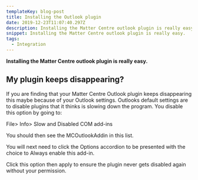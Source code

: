 ```yaml
---
templateKey: blog-post
title: Installing the Outlook plugin
date: 2019-12-23T11:07:40.297Z
description: Installing the Matter Centre outlook plugin is really easy.
snippet: Installing the Matter Centre outlook plugin is really easy.
tags:
  - Integration
---
```

**Installing the Matter Centre outlook plugin is really easy.**



## My plugin keeps disappearing?

If you are finding that your Matter Centre Outlook plugin keeps disappearing this maybe because of your Outlook settings. Outlooks default settings are to disable plugins that it thinks is slowing down the program. You disable this option by going to:

File> Info> Slow and Disabled COM add-ins

You should then see the MCOutlookAddin in this list.

You will next need to click the Options accordion to be presented with the choice to Always enable this add-in.

Click this option then apply to ensure the plugin never gets disabled again without your permission.
